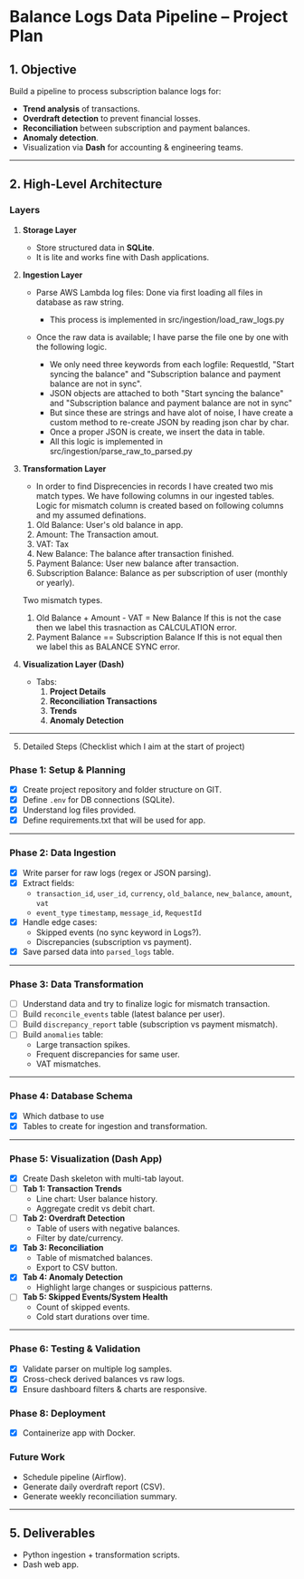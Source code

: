 # Balance Logs Data Pipeline – Project Plan

## 1. Objective
Build a pipeline to process subscription balance logs for:
- **Trend analysis** of transactions.
- **Overdraft detection** to prevent financial losses.
- **Reconciliation** between subscription and payment balances.
- **Anomaly detection**.
- Visualization via **Dash** for accounting & engineering teams.

---

## 2. High-Level Architecture

### **Layers**

1. **Storage Layer**
   - Store structured data in **SQLite**.
   - It is lite and works fine with Dash applications.


2. **Ingestion Layer**
   - Parse AWS Lambda log files: Done via first loading all files in database as raw string. 
      - This process is implemented in src/ingestion/load_raw_logs.py

   - Once the raw data is available; I have parse the file one by one with the following logic.
      - We only need three keywords from each logfile: RequestId, "Start syncing the balance" and "Subscription balance and payment balance are not in sync".
      - JSON objects are attached to both "Start syncing the balance" and "Subscription balance and payment balance are not in sync"
      - But since these are strings and have alot of noise, I have create a custom method to re-create JSON by reading json char by char. 
      - Once a proper JSON is create, we insert the data in table.
      - All this logic is implemented in src/ingestion/parse_raw_to_parsed.py

3. **Transformation Layer**
   - In order to find Disprecencies in records I have created two mis match types. We have following columns in our ingested tables. Logic for mismatch column is
   created based on following columns and my assumed definations.
    1. Old Balance: User's old balance in app.
    2. Amount: The Transaction amout.
    3. VAT: Tax
    4. New Balance: The balance after transaction finished.
    5. Payment Balance: User new balance after transaction.
    6. Subscription Balance: Balance as per subscription of user (monthly or yearly).

    Two mismatch types.
    1. Old Balance + Amount - VAT = New Balance
    If this is not the case then we label this trasnaction as CALCULATION error.
    2. Payment Balance == Subscription Balance
    If this is not equal then we label this as BALANCE SYNC error. 


4. **Visualization Layer (Dash)**
   - Tabs:
     1. **Project Details**
     2. **Reconciliation Transactions**
     3. **Trends**
     4. **Anomaly Detection**
---

5. Detailed Steps (Checklist which I aim at the start of project)

### **Phase 1: Setup & Planning**
- [X] Create project repository and folder structure on GIT.
- [X] Define `.env` for DB connections (SQLite).
- [X] Understand log files provided.
- [X] Define requirements.txt that will be used for app.

---

### **Phase 2: Data Ingestion**
- [X] Write parser for raw logs (regex or JSON parsing).
- [X] Extract fields:
  - `transaction_id`, `user_id`, `currency`, `old_balance`, `new_balance`, `amount`, `vat`
  - `event_type` `timestamp`, `message_id`, `RequestId`
- [X] Handle edge cases:
  - Skipped events (no sync keyword in Logs?).
  - Discrepancies (subscription vs payment).
- [X] Save parsed data into `parsed_logs` table.

---

### **Phase 3: Data Transformation**
- [ ] Understand data and try to finalize logic for mismatch transaction.
- [ ] Build `reconcile_events` table (latest balance per user).
- [ ] Build `discrepancy_report` table (subscription vs payment mismatch).
- [ ] Build `anomalies` table:
  - Large transaction spikes.
  - Frequent discrepancies for same user.
  - VAT mismatches.

--- 

### **Phase 4: Database Schema**
- [X] Which datbase to use
- [X] Tables to create for ingestion and transformation.

---

### **Phase 5: Visualization (Dash App)**
- [X] Create Dash skeleton with multi-tab layout.
- [ ] **Tab 1: Transaction Trends**
  - Line chart: User balance history.
  - Aggregate credit vs debit chart.
- [ ] **Tab 2: Overdraft Detection**
  - Table of users with negative balances.
  - Filter by date/currency.
- [X] **Tab 3: Reconciliation**
  - Table of mismatched balances.
  - Export to CSV button.
- [X] **Tab 4: Anomaly Detection**
  - Highlight large changes or suspicious patterns.
- [ ] **Tab 5: Skipped Events/System Health**
  - Count of skipped events.
  - Cold start durations over time.

---

### **Phase 6: Testing & Validation**
- [X] Validate parser on multiple log samples.
- [X] Cross-check derived balances vs raw logs.
- [X] Ensure dashboard filters & charts are responsive.

### **Phase 8: Deployment**
- [X] Containerize app with Docker.


### **Future Work**
- Schedule pipeline (Airflow).
- Generate daily overdraft report (CSV).
- Generate weekly reconciliation summary.

---

## 5. Deliverables
- Python ingestion + transformation scripts.
- Dash web app.